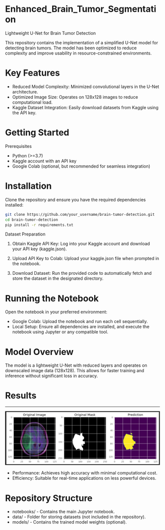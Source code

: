 # Enhanced_Brain_Tumor_Segmentation
Lightweight U-Net for Brain Tumor Detection


This repository contains the implementation of a simplified U-Net model for detecting brain tumors. The model has been optimized to reduce complexity and improve usability in resource-constrained environments.

# Key Features
- Reduced Model Complexity: Minimized convolutional layers in the U-Net architecture.
- Optimized Image Size: Operates on 128x128 images to reduce computational load.
- Kaggle Dataset Integration: Easily download datasets from Kaggle using the API key.
# Getting Started
Prerequisites
- Python (>=3.7)
- Kaggle account with an API key
- Google Colab (optional, but recommended for seamless integration)
# Installation
Clone the repository and ensure you have the required dependencies installed:

```bash
git clone https://github.com/your_username/brain-tumor-detection.git
cd brain-tumor-detection
pip install -r requirements.txt
```

Dataset Preparation
1. Obtain Kaggle API Key:
Log into your Kaggle account and download your API key (kaggle.json).

2. Upload API Key to Colab:
Upload your kaggle.json file when prompted in the notebook.

3. Download Dataset:
Run the provided code to automatically fetch and store the dataset in the designated directory.

# Running the Notebook
Open the notebook in your preferred environment:

- Google Colab: Upload the notebook and run each cell sequentially.
- Local Setup: Ensure all dependencies are installed, and execute the notebook using Jupyter or any compatible tool.
# Model Overview
The model is a lightweight U-Net with reduced layers and operates on downscaled image data (128x128). This allows for faster training and inference without significant loss in accuracy.

# Results
***
<img src="https://raw.githubusercontent.com/AISoltani/Enhanced_Brain_Tumor_Segmentation/refs/heads/main/tumor.png" alt="Enhanced Brain Tumor Segmentation" width="600"/>

- Performance: Achieves high accuracy with minimal computational cost.
- Efficiency: Suitable for real-time applications on less powerful devices.
# Repository Structure
- notebooks/ - Contains the main Jupyter notebook.
- data/ - Folder for storing datasets (not included in the repository).
- models/ - Contains the trained model weights (optional).
